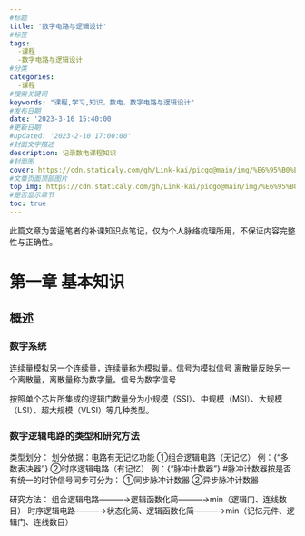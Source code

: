 ```yaml
---
#标题
title: '数字电路与逻辑设计'
#标签
tags: 
  -课程
  -数字电路与逻辑设计
#分类
categories: 
  -课程
#搜索关键词
keywords: "课程,学习,知识，数电，数字电路与逻辑设计"
#发布日期
date: '2023-3-16 15:40:00'
#更新日期
#updated: '2023-2-10 17:00:00'
#封面文字描述
description: 记录数电课程知识
#封面图
cover: https://cdn.staticaly.com/gh/Link-kai/picgo@main/img/%E6%95%B0%E5%AD%97%E9%80%BB%E8%BE%91(%E5%8D%8E%E4%B8%AD%E7%A7%91%E6%8A%80%E5%A4%A7%E5%AD%A6%E5%87%BA%E7%89%88%E7%A4%BE).jpg
#文章页面顶部图片
top_img: https://cdn.staticaly.com/gh/Link-kai/picgo@main/img/%E6%95%B0%E5%AD%97%E9%80%BB%E8%BE%91(%E5%8D%8E%E4%B8%AD%E7%A7%91%E6%8A%80%E5%A4%A7%E5%AD%A6%E5%87%BA%E7%89%88%E7%A4%BE).jpg
#是否显示章节
toc: true
---
```


此篇文章为苦逼笔者的补课知识点笔记，仅为个人脉络梳理所用，不保证内容完整性与正确性。

# 第一章 基本知识
## 概述
### 数字系统

连续量模拟另一个连续量，连续量称为模拟量。信号为模拟信号
离散量反映另一个离散量，离散量称为数字量。信号为数字信号

按照单个芯片所集成的逻辑门数量分为小规模（SSI）、中规模（MSI）、大规模（LSI）、超大规模（VLSI）等几种类型。

### 数字逻辑电路的类型和研究方法

类型划分：
    划分依据：电路有无记忆功能
    ①组合逻辑电路（无记忆）    例：{“多数表决器”}
    ②时序逻辑电路（有记忆）    例：{“脉冲计数器”}
    #脉冲计数器按是否有统一的时钟信号同步可分为：
    ①同步脉冲计数器
    ②异步脉冲计数器

研究方法：
    组合逻辑电路———→逻辑函数化简———→min（逻辑门、连线数目）
    时序逻辑电路———→状态化简、逻辑函数化简———→min（记忆元件、逻辑门、连线数目）